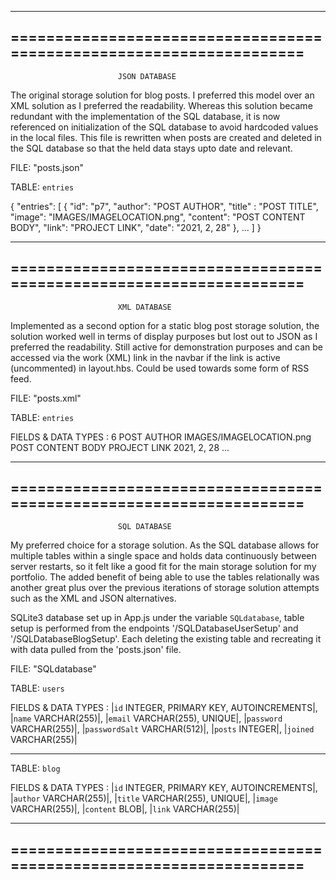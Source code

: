 --------------------------------------------------------------------
====================================================================
--------------------------------------------------------------------
                            JSON DATABASE

The original storage solution for blog posts. I preferred this model over an XML solution as I preferred
the readability. Whereas this solution became redundant with the implementation of the SQL database, it is
now referenced on initialization of the SQL database to avoid hardcoded values in the local files. This file
is rewritten when posts are created and deleted in the SQL database so that the held data stays upto date and
relevant.

FILE: "posts.json"

TABLE: `entries`

{
    "entries": [ 
            { 
                "id": "p7",
                "author": "POST AUTHOR",
                "title" : "POST TITLE",
                "image": "IMAGES/IMAGELOCATION.png",
                "content": "POST CONTENT BODY",
                "link": "PROJECT LINK",
                "date": "2021, 2, 28"
            },
            ...
    ]
}


--------------------------------------------------------------------
====================================================================
--------------------------------------------------------------------
                            XML DATABASE

Implemented as a second option for a static blog post storage solution, 
the solution worked well in terms of display purposes but lost out to JSON as I preferred
the readability.
Still active for demonstration purposes and can be accessed via the work (XML) link in the navbar if
the link is active (uncommented) in layout.hbs.
Could be used towards some form of RSS feed.

FILE: "posts.xml"

TABLE: `entries`

FIELDS & DATA TYPES :
<entries>
    <post id="6">
        <postId>6</postId>
        <author>POST AUTHOR</author>
        <title>POST TITLE</title>
        <image>IMAGES/IMAGELOCATION.png</image>
        <content>POST CONTENT BODY</content>
        <link>PROJECT LINK</link>
        <date>2021, 2, 28</date>
    </post>
    ...
</entries>


--------------------------------------------------------------------
====================================================================
--------------------------------------------------------------------

                            SQL DATABASE

My preferred choice for a storage solution. As the SQL database allows for multiple tables within a single space
and holds data continuously between server restarts, so it felt like a good fit for the main storage solution for my portfolio.
The added benefit of being able to use the tables relationally was another great plus over the previous iterations of storage solution
attempts such as the XML and JSON alternatives.

SQLite3 database set up in App.js under the variable `SQLdatabase`, table setup is performed from the endpoints '/SQLDatabaseUserSetup' and '/SQLDatabaseBlogSetup'.
Each deleting the existing table and recreating it with data pulled from the 'posts.json' file.

FILE: "SQLdatabase"

TABLE: `users`

FIELDS & DATA TYPES : 
|`id` INTEGER, PRIMARY KEY, AUTOINCREMENTS|,
|`name` VARCHAR(255)|,
|`email` VARCHAR(255), UNIQUE|,
|`password` VARCHAR(255)|,
|`passwordSalt` VARCHAR(512)|,
|`posts` INTEGER|,
|`joined` VARCHAR(255)|

----------------------------------------------------------------------

TABLE: `blog`

FIELDS & DATA TYPES : 
|`id` INTEGER, PRIMARY KEY, AUTOINCREMENTS|,
|`author` VARCHAR(255)|,
|`title` VARCHAR(255), UNIQUE|,
|`image` VARCHAR(255)|,
|`content` BLOB|,
|`link` VARCHAR(255)|


--------------------------------------------------------------------
====================================================================
--------------------------------------------------------------------

   

